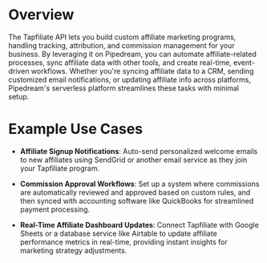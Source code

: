 # Overview

The Tapfiliate API lets you build custom affiliate marketing programs, handling tracking, attribution, and commission management for your business. By leveraging it on Pipedream, you can automate affiliate-related processes, sync affiliate data with other tools, and create real-time, event-driven workflows. Whether you're syncing affiliate data to a CRM, sending customized email notifications, or updating affiliate info across platforms, Pipedream's serverless platform streamlines these tasks with minimal setup.

# Example Use Cases

- **Affiliate Signup Notifications**: Auto-send personalized welcome emails to new affiliates using SendGrid or another email service as they join your Tapfiliate program.

- **Commission Approval Workflows**: Set up a system where commissions are automatically reviewed and approved based on custom rules, and then synced with accounting software like QuickBooks for streamlined payment processing.

- **Real-Time Affiliate Dashboard Updates**: Connect Tapfiliate with Google Sheets or a database service like Airtable to update affiliate performance metrics in real-time, providing instant insights for marketing strategy adjustments.
